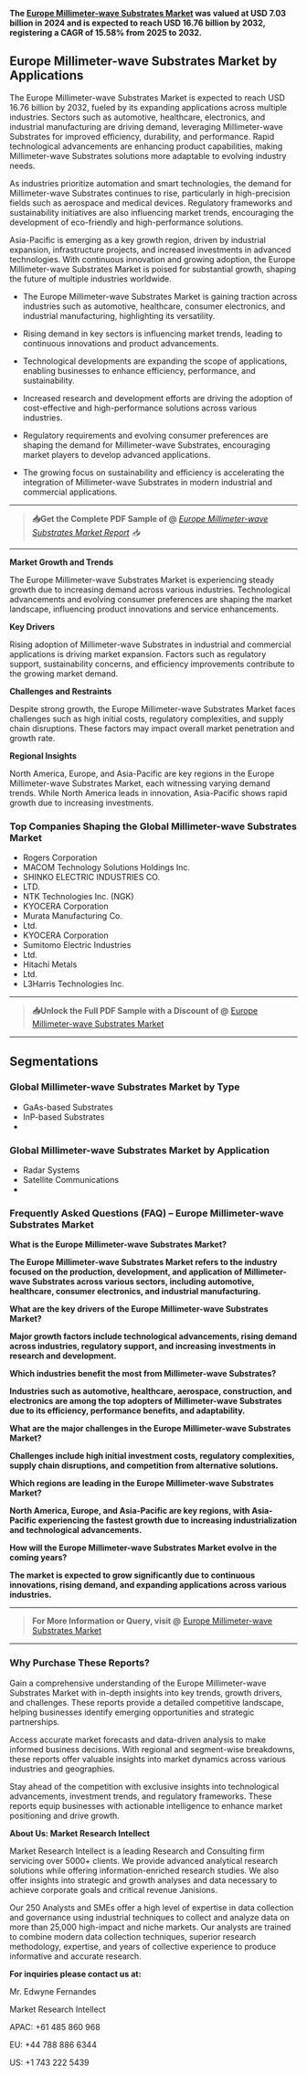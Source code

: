 <p><strong>The <a href="https://www.marketresearchintellect.com/download-sample/?rid=932607&amp;utm_source=Pulse-April-Europe&amp;utm_medium=852">Europe Millimeter-wave Substrates Market</a> was valued at USD 7.03 billion in 2024 and is expected to reach USD 16.76 billion by 2032, registering a CAGR of 15.58% from 2025 to 2032.</strong></p><h2>Europe Millimeter-wave Substrates Market by Applications&nbsp;</h2><p><p>The Europe Millimeter-wave Substrates Market is expected to reach USD 16.76 billion by 2032, fueled by its expanding applications across multiple industries. Sectors such as automotive, healthcare, electronics, and industrial manufacturing are driving demand, leveraging Millimeter-wave Substrates for improved efficiency, durability, and performance. Rapid technological advancements are enhancing product capabilities, making Millimeter-wave Substrates solutions more adaptable to evolving industry needs.</p><p>As industries prioritize automation and smart technologies, the demand for Millimeter-wave Substrates continues to rise, particularly in high-precision fields such as aerospace and medical devices. Regulatory frameworks and sustainability initiatives are also influencing market trends, encouraging the development of eco-friendly and high-performance solutions.</p><p>Asia-Pacific is emerging as a key growth region, driven by industrial expansion, infrastructure projects, and increased investments in advanced technologies. With continuous innovation and growing adoption, the Europe Millimeter-wave Substrates Market is poised for substantial growth, shaping the future of multiple industries worldwide.</p></p><ul><li><p>The Europe Millimeter-wave Substrates Market is gaining traction across industries such as automotive, healthcare, consumer electronics, and industrial manufacturing, highlighting its versatility.</p></li><li><p>Rising demand in key sectors is influencing market trends, leading to continuous innovations and product advancements.</p></li><li><p>Technological developments are expanding the scope of applications, enabling businesses to enhance efficiency, performance, and sustainability.</p></li><li><p>Increased research and development efforts are driving the adoption of cost-effective and high-performance solutions across various industries.</p></li><li><p>Regulatory requirements and evolving consumer preferences are shaping the demand for Millimeter-wave Substrates, encouraging market players to develop advanced applications.</p></li><li><p>The growing focus on sustainability and efficiency is accelerating the integration of Millimeter-wave Substrates in modern industrial and commercial applications.</p></li></ul><hr /><blockquote><p><strong><span class="font-[700]">📥Get the Complete PDF Sample of @ </span></strong><em><span class="font-[700]"><a href="https://www.marketresearchintellect.com/download-sample/?rid=932607&amp;utm_source=Pulse-April-Europe&amp;utm_medium=852" target="_blank" data-tracking-control-name="article-ssr-frontend-pulse_little-text-block" data-tracking-will-navigate="" data-test-link="">Europe Millimeter-wave Substrates Market Report</a>&nbsp;📥</span></em></p></blockquote><hr /><p class="" data-start="77" data-end="360"><strong data-start="77" data-end="105">Market Growth and Trends</strong></p><p class="" data-start="77" data-end="360">The Europe Millimeter-wave Substrates Market is experiencing steady growth due to increasing demand across various industries. Technological advancements and evolving consumer preferences are shaping the market landscape, influencing product innovations and service enhancements.</p><p class="" data-start="362" data-end="606"><strong data-start="362" data-end="377">Key Drivers</strong></p><p class="" data-start="362" data-end="606">Rising adoption of Millimeter-wave Substrates in industrial and commercial applications is driving market expansion. Factors such as regulatory support, sustainability concerns, and efficiency improvements contribute to the growing market demand.</p><p class="" data-start="608" data-end="849"><strong data-start="608" data-end="637">Challenges and Restraints</strong></p><p class="" data-start="608" data-end="849">Despite strong growth, the Europe Millimeter-wave Substrates Market faces challenges such as high initial costs, regulatory complexities, and supply chain disruptions. These factors may impact overall market penetration and growth rate.</p><p class="" data-start="851" data-end="1095"><strong data-start="851" data-end="872">Regional Insights</strong></p><p class="" data-start="851" data-end="1095">North America, Europe, and Asia-Pacific are key regions in the Europe Millimeter-wave Substrates Market, each witnessing varying demand trends. While North America leads in innovation, Asia-Pacific shows rapid growth due to increasing investments.</p><p><h3>Top Companies Shaping the Global Millimeter-wave Substrates Market </h3><ul><li>Rogers Corporation</li><li>MACOM Technology Solutions Holdings Inc.</li><li>SHINKO ELECTRIC INDUSTRIES CO.</li><li>LTD.</li><li>NTK Technologies Inc. (NGK)</li><li>KYOCERA Corporation</li><li>Murata Manufacturing Co.</li><li>Ltd.</li><li>KYOCERA Corporation</li><li>Sumitomo Electric Industries</li><li>Ltd.</li><li>Hitachi Metals</li><li>Ltd.</li><li>L3Harris Technologies Inc.</li></ul></p><hr /><blockquote><p><strong>📥Unlock the Full PDF Sample with a Discount of @</strong> <a href="https://www.marketresearchintellect.com/ask-for-discount/?rid=932607&amp;utm_source=Pulse-April-Europe&amp;utm_medium=852">Europe Millimeter-wave Substrates Market</a></p></blockquote><hr /><p><h2>Segmentations</h2><h3>Global Millimeter-wave Substrates Market by Type</h3><ul><li>GaAs-based Substrates</li><li>InP-based Substrates</li><li></li></ul><h3>Global Millimeter-wave Substrates Market by Application</h3><ul><li>Radar Systems</li><li>Satellite Communications</li><li></li></ul></p><h3><strong>Frequently Asked Questions (FAQ) &ndash; Europe Millimeter-wave Substrates Market</strong></h3><p><strong>What is the Europe Millimeter-wave Substrates Market?</strong></p><p><strong>The Europe Millimeter-wave Substrates Market refers to the industry focused on the production, development, and application of Millimeter-wave Substrates across various sectors, including automotive, healthcare, consumer electronics, and industrial manufacturing.</strong></p><p><strong>What are the key drivers of the Europe Millimeter-wave Substrates Market?</strong></p><p><strong>Major growth factors include technological advancements, rising demand across industries, regulatory support, and increasing investments in research and development.</strong></p><p><strong>Which industries benefit the most from Millimeter-wave Substrates?</strong></p><p><strong>Industries such as automotive, healthcare, aerospace, construction, and electronics are among the top adopters of Millimeter-wave Substrates due to its efficiency, performance benefits, and adaptability.</strong></p><p><strong>What are the major challenges in the Europe Millimeter-wave Substrates Market?</strong></p><p><strong>Challenges include high initial investment costs, regulatory complexities, supply chain disruptions, and competition from alternative solutions.</strong></p><p><strong>Which regions are leading in the Europe Millimeter-wave Substrates Market?</strong></p><p><strong>North America, Europe, and Asia-Pacific are key regions, with Asia-Pacific experiencing the fastest growth due to increasing industrialization and technological advancements.</strong></p><p><strong>How will the Europe Millimeter-wave Substrates Market evolve in the coming years?</strong></p><p><strong>The market is expected to grow significantly due to continuous innovations, rising demand, and expanding applications across various industries.</strong></p><hr /><blockquote><p><span class="font-[700]"><strong>For More Information or Query, visit&nbsp;@</strong>&nbsp;</span><span class="font-[700]"><a href="https://www.marketresearchintellect.com/product/global-millimeter-wave-substrates-market/?utm_source=Linkedin&utm_medium=852" target="_blank" data-tracking-control-name="article-ssr-frontend-pulse_little-text-block" data-tracking-will-navigate="" data-test-link="">Europe Millimeter-wave Substrates Market</a></span></p></blockquote><hr /><h3><strong data-start="0" data-end="31">Why Purchase These Reports?</strong></h3><p class="" data-start="35" data-end="297">Gain a comprehensive understanding of the Europe Millimeter-wave Substrates Market with in-depth insights into key trends, growth drivers, and challenges. These reports provide a detailed competitive landscape, helping businesses identify emerging opportunities and strategic partnerships.</p><p class="" data-start="299" data-end="540">Access accurate market forecasts and data-driven analysis to make informed business decisions. With regional and segment-wise breakdowns, these reports offer valuable insights into market dynamics across various industries and geographies.</p><p class="" data-start="542" data-end="784">Stay ahead of the competition with exclusive insights into technological advancements, investment trends, and regulatory frameworks. These reports equip businesses with actionable intelligence to enhance market positioning and drive growth.</p><p><strong><span class="font-[700]">About Us: Market Research Intellect</span></strong></p><p><span class="">Market Research Intellect is a leading Research and Consulting firm servicing over 5000+ clients. We provide advanced analytical research solutions while offering information-enriched research studies.&nbsp;</span>We also offer insights into strategic and growth analyses and data necessary to achieve corporate goals and critical revenue Janisions.</p><p><span class="">Our 250 Analysts and SMEs offer a high level of expertise in data collection and governance using industrial techniques to collect and analyze data on more than 25,000 high-impact and niche markets. Our analysts are trained to combine modern data collection techniques, superior research methodology, expertise, and years of collective experience to produce informative and accurate research.</span></p><p><strong>For inquiries please contact us at:</strong></p><p>Mr. Edwyne Fernandes</p><p>Market Research Intellect</p><p>APAC: +61 485 860 968</p><p>EU: +44 788 886 6344</p><p>US: +1 743 222 5439</p>
